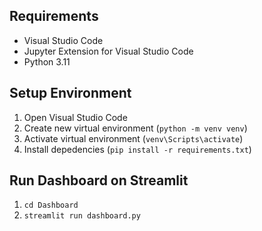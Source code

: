 ## Requirements
* Visual Studio Code
* Jupyter Extension for Visual Studio Code
* Python 3.11

## Setup Environment
  1. Open Visual Studio Code
  2. Create new virtual environment (`python -m venv venv`)
  3. Activate virtual environment (`venv\Scripts\activate`)
  4. Install depedencies (`pip install -r requirements.txt`) 



## Run Dashboard on Streamlit
  1. `cd Dashboard`
  2. `streamlit run dashboard.py`
